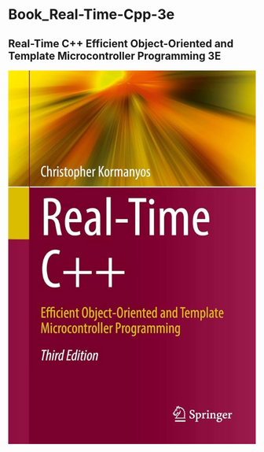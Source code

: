 # Book_Real-Time-Cpp-3e
## Real-Time C++ Efficient Object-Oriented and Template Microcontroller Programming 3E
![Book-img](./img.jpg)
